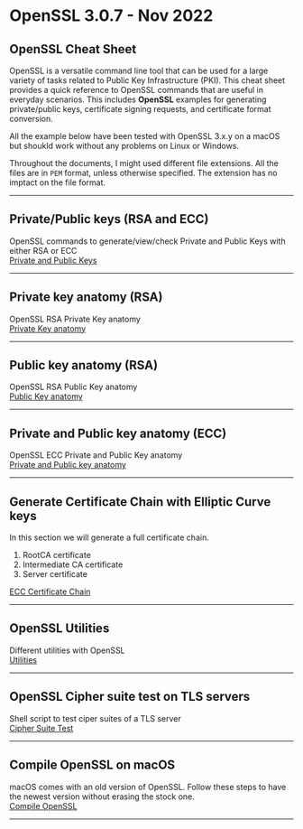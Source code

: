 # OpenSSL 3.0.7 - Nov 2022
## OpenSSL Cheat Sheet
OpenSSL is a versatile command line tool that can be used for a large variety of tasks related to Public Key Infrastructure (PKI). This cheat sheet provides a quick reference to OpenSSL commands that are useful in everyday scenarios. This includes **OpenSSL** examples for generating private/public keys, certificate signing requests, and certificate format conversion.

All the example below have been tested with OpenSSL 3.x.y on a macOS but shoukld work without any problems on Linux or Windows.

Throughout the documents, I might used different file extensions. All the files are in `PEM` format, unless otherwise specified. The extension has no imptact on the file format.
***
## Private/Public keys (RSA and ECC)
OpenSSL commands to generate/view/check Private and Public Keys with either RSA or ECC  
[Private and Public Keys](/Private%20and%20Public%20Keys)
***
## Private key anatomy (RSA)
OpenSSL RSA Private Key anatomy  
[Private Key anatomy](/Private%20Key%20Anatomy)
***
## Public key anatomy (RSA)
OpenSSL RSA Public Key anatomy  
[Public Key anatomy](/Public%20Key%20Anatomy)
***
## Private and Public key anatomy (ECC)
OpenSSL ECC Private and Public Key anatomy  
[Private and Public key anatomy](/ECC%20Key%20Anatomy)
***
## Generate Certificate Chain with Elliptic Curve keys
In this section we will generate a full certificate chain.
1. RootCA certificate
2. Intermediate CA certificate
3. Server certificate  

[ECC Certificate Chain](/ECC%20Certificate%20Chain)
***
## OpenSSL Utilities
Different utilities with OpenSSL  
[Utilities](/Utilities)
***
## OpenSSL Cipher suite test on TLS servers
Shell script to test ciper suites of a TLS server  
[Cipher Suite Test](/Cipher%20suite%20test)
***
## Compile OpenSSL on macOS
macOS comes with an old version of OpenSSL. Follow these steps to have the newest version without erasing the stock one.  
[Compile OpenSSL](/Compile%20OpenSSL)
***
